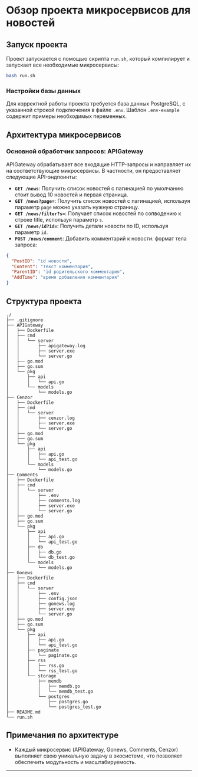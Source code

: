 # Обзор проекта микросервисов для новостей


## Запуск проекта

Проект запускается с помощью скрипта `run.sh`, который компилирует и запускает все необходимые микросервисы:

```bash
bash run.sh
```

### Настройки базы данных

Для корректной работы проекта требуется база данных PostgreSQL, с указанной строкой подключения в файле `.env`. Шаблон `.env-example` содержит примеры необходимых переменных.

## Архитектура микросервисов

### Основной обработчик запросов: APIGateway

APIGateway обрабатывает все входящие HTTP-запросы и направляет их на соответствующие микросервисы. В частности, он предоставляет следующие API-эндпоинты:

- **`GET /news`**: Получить список новостей с пагинацией по умолчанию стоит вывод 10 новостей и первая страница.
- **`GET /news?page=`**: Получить список новостей с пагинацией, используя параметр `page` можно указать нужную страницу.
- **`GET /news/filter?s=`**: Получает список новостей по сопводению к строке title, используя параметр `s`.
- **`GET /news/id?id=`**: Получить детали новости по ID, используя параметр `id`.
- **`POST /news/comment`**: Добавить комментарий к новости. формат тела запроса: 
```json 
{
  "PostID": "id новости", 
  "Content": "текст комментария",
  "ParentID": "id родительского комментария", 
  "AddTime": "время добавления комментария" 
}
```

## Структура проекта

```
./
├── .gitignore
├── APIGateway
│   ├── Dockerfile
│   ├── cmd
│   │   └── server
│   │       ├── apigateway.log
│   │       ├── server.exe
│   │       └── server.go
│   ├── go.mod
│   ├── go.sum
│   └── pkg
│       ├── api
│       │   └── api.go
│       └── models
│           └── models.go
├── Cenzor
│   ├── Dockerfile
│   ├── cmd
│   │   └── server
│   │       ├── cenzor.log
│   │       ├── server.exe
│   │       └── server.go
│   ├── go.mod
│   ├── go.sum
│   └── pkg
│       ├── api
│       │   ├── api.go
│       │   └── api_test.go
│       └── models
│           └── models.go
├── Comments
│   ├── Dockerfile
│   ├── cmd
│   │   └── server
│   │       ├── .env
│   │       ├── comments.log
│   │       ├── server.exe
│   │       └── server.go
│   ├── go.mod
│   ├── go.sum
│   └── pkg
│       ├── api
│       │   ├── api.go
│       │   └── api_test.go
│       ├── db
│       │   ├── db.go
│       │   └── db_test.go
│       └── models
│           └── models.go
├── Gonews
│   ├── Dockerfile
│   ├── cmd
│   │   └── server
│   │       ├── .env
│   │       ├── config.json
│   │       ├── gonews.log
│   │       ├── server.exe
│   │       └── server.go
│   ├── go.mod
│   ├── go.sum
│   └── pkg
│       ├── api
│       │   ├── api.go
│       │   └── api_test.go
│       ├── paginate
│       │   └── paginate.go
│       ├── rss
│       │   ├── rss.go
│       │   └── rss_test.go
│       └── storage
│           ├── memdb
│           │   ├── memdb.go
│           │   └── memdb_test.go
│           └── postgres
│               ├── postgres.go
│               └── postgres_test.go
├── README.md
└── run.sh
```

## Примечания по архитектуре

- Каждый микросервис (APIGateway, Gonews, Comments, Cenzor) выполняет свою уникальную задачу в экосистеме, что позволяет обеспечить модульность и масштабируемость.


---
